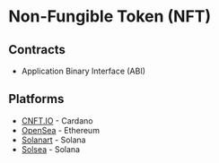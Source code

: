 # Non-Fungible Token (NFT)

<!--
hh-sol-artifact-1
-->

## Contracts

- Application Binary Interface (ABI)

## Platforms

- [CNFT.IO](https://cnft.io/) - Cardano
- [OpenSea](https://opensea.io/) - Ethereum
- [Solanart](https://solanart.io/) - Solana
- [Solsea](https://solsea.io/) - Solana
